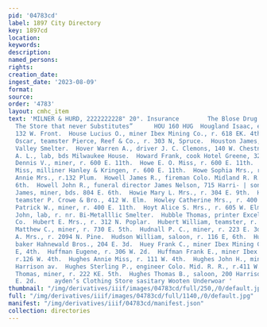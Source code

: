 ```yaml
---
pid: '04783cd'
label: 1897 City Directory
key: 1897cd
location: 
keywords: 
description: 
named_persons: 
rights: 
creation_date: 
ingest_date: '2023-08-09'
format: 
source: 
order: '4783'
layout: cmhc_item
text: 'MILNER & HURD, 2222222228" 20°. Insurance        The Blose Drug Go, “éests;
  The Store that never Substitutes”      HOU 160 HUG  Hougland Isaac, earpenter, r.
  132 W. Front.  House Lucius O., miner Ibex Mining Co., r. 618 EK. 4th.  Houser J.
  Oscar, teamster Pierce, Reef & Co., r. 303 N, Spruce.  Houston James, wks. Arkansas
  Valley Smelter.  Hover Warren A., driver J. C. Clemons, 140 W. Chestnut.  Howard
  A. L., lab, bds Milwaukee House.  Howard Frank, cook Hotel Greene, 321 W. Chestnut.  Howe
  Dennis V., miner, r. 600 E. 11th.  Howe E. O. Miss, r. 600 E. 11th.  Howe Mildred
  Miss, milliner Hanley & Kringen, r. 600 E. 11th.  Howe Sophia Mrs., r. 600 E. 11th.  Howell
  Annie Mrs., r.132 Plum.  Howell James R., fireman Colo. Midland R. R., r. 329 W.
  6th.  Howell John R., funeral director James Nelson, 715 Harri- | son av.  Howie
  James, miner, bds. 804 E. 6th.  Howie Mary L. Mrs., r. 304 E. 9th.  Howie Sandy,
  teamster P. Crowe & Bro., 412 W. Elm.  Howley Catherine Mrs., r. 400 E. 11th.  Howley
  Patrick W., miner, r. 400 E. 11th.  Hoyt Alice S. Mrs., r. 605 W. Elm.  Hubaker
  John, lab, r. nr. Bi-Metalllic Smelter.  Hubble Thomas, printer Excelsior Publishing
  Co.  Hubert E. Mrs., r. 312 N. Poplar.  Hubert William, teamster, r. 312 N. Poplar.  Huberty
  Matthew C., miner, r. 730 E. 5th.  Hudnall P. C., miner, r. 223 E. 3d.  Hudson Georgia
  A. Mrs., r. 2094 N. Pine.  Hudson William, saloon, r. 116 E, 6th.  Huebner Emil,
  baker Hahnewald Bros., 204 E. 3d.  Huey Frank C., miner Ibex Mining Co., r. 424
  E, 4th.  Huffman Eugene, r. 306 W. 2d.  Huffman Frank E., miner Ibex Mining Co.,
  r.126 W. 4th.  Hughes Annie Miss, r. 111 W. 4th.  Hughes John H., mining, r. 821
  Harrison av.  Hughes Sterling P., engineer Colo. Mid. R. R., r.411 W. 7th.  Hughes
  Thomas, miner, r. 222 KE. 5th.  Hughes Thomas B., saloon, 200 Harrison av, r. 141
  E. 2d.     ayden’s Clothing Store sasitary Wooten Underwoar '
thumbnail: "/img/derivatives/iiif/images/04783cd/full/250,/0/default.jpg"
full: "/img/derivatives/iiif/images/04783cd/full/1140,/0/default.jpg"
manifest: "/img/derivatives/iiif/04783cd/manifest.json"
collection: directories
---
```

